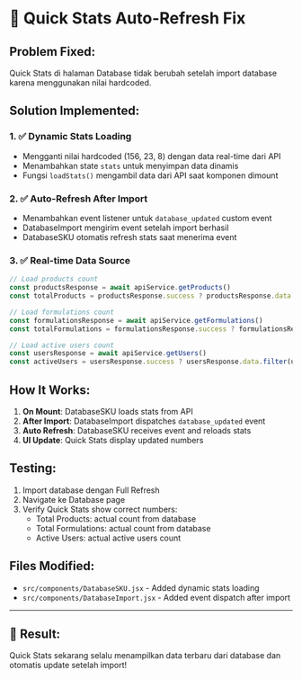 # 🔄 Quick Stats Auto-Refresh Fix

## Problem Fixed:
Quick Stats di halaman Database tidak berubah setelah import database karena menggunakan nilai hardcoded.

## Solution Implemented:

### 1. ✅ Dynamic Stats Loading
- Mengganti nilai hardcoded (156, 23, 8) dengan data real-time dari API
- Menambahkan state `stats` untuk menyimpan data dinamis
- Fungsi `loadStats()` mengambil data dari API saat komponen dimount

### 2. ✅ Auto-Refresh After Import
- Menambahkan event listener untuk `database_updated` custom event
- DatabaseImport mengirim event setelah import berhasil
- DatabaseSKU otomatis refresh stats saat menerima event

### 3. ✅ Real-time Data Source
```javascript
// Load products count
const productsResponse = await apiService.getProducts()
const totalProducts = productsResponse.success ? productsResponse.data.length : 0

// Load formulations count  
const formulationsResponse = await apiService.getFormulations()
const totalFormulations = formulationsResponse.success ? formulationsResponse.data.length : 0

// Load active users count
const usersResponse = await apiService.getUsers()
const activeUsers = usersResponse.success ? usersResponse.data.filter(user => user.status === 'active').length : 0
```

## How It Works:

1. **On Mount**: DatabaseSKU loads stats from API
2. **After Import**: DatabaseImport dispatches `database_updated` event
3. **Auto Refresh**: DatabaseSKU receives event and reloads stats
4. **UI Update**: Quick Stats display updated numbers

## Testing:

1. Import database dengan Full Refresh
2. Navigate ke Database page
3. Verify Quick Stats show correct numbers:
   - Total Products: actual count from database
   - Total Formulations: actual count from database  
   - Active Users: actual active users count

## Files Modified:
- `src/components/DatabaseSKU.jsx` - Added dynamic stats loading
- `src/components/DatabaseImport.jsx` - Added event dispatch after import

---

## 🎯 Result:
Quick Stats sekarang selalu menampilkan data terbaru dari database dan otomatis update setelah import!




